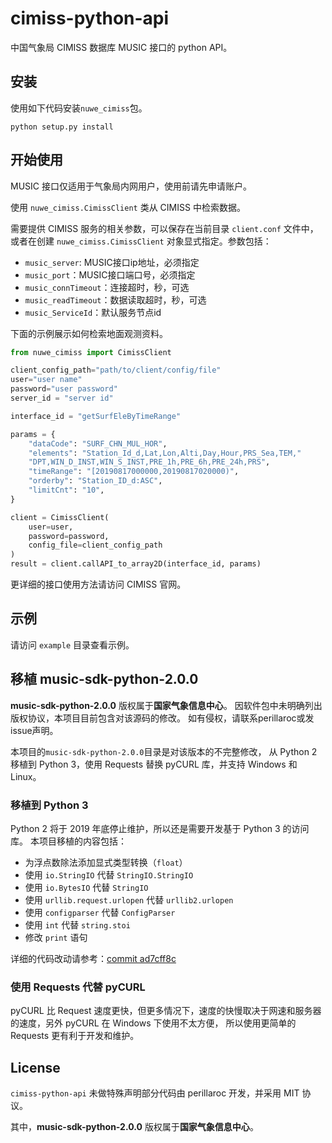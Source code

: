 # cimiss-python-api

中国气象局 CIMISS 数据库 MUSIC 接口的 python API。

## 安装

使用如下代码安装`nuwe_cimiss`包。

```
python setup.py install
```

## 开始使用

MUSIC 接口仅适用于气象局内网用户，使用前请先申请账户。

使用 `nuwe_cimiss.CimissClient` 类从 CIMISS 中检索数据。

需要提供 CIMISS 服务的相关参数，可以保存在当前目录 `client.conf` 文件中，
或者在创建 `nuwe_cimiss.CimissClient` 对象显式指定。参数包括：

- `music_server`: MUSIC接口ip地址，必须指定
- `music_port`：MUSIC接口端口号，必须指定
- `music_connTimeout`：连接超时，秒，可选
- `music_readTimeout`：数据读取超时，秒，可选
- `music_ServiceId`：默认服务节点id

下面的示例展示如何检索地面观测资料。

```python
from nuwe_cimiss import CimissClient

client_config_path="path/to/client/config/file"
user="user name"
password="user password"
server_id = "server id"

interface_id = "getSurfEleByTimeRange"

params = {
    "dataCode": "SURF_CHN_MUL_HOR",
    "elements": "Station_Id_d,Lat,Lon,Alti,Day,Hour,PRS_Sea,TEM,"
    "DPT,WIN_D_INST,WIN_S_INST,PRE_1h,PRE_6h,PRE_24h,PRS",
    "timeRange": "[20190817000000,20190817020000)",
    "orderby": "Station_ID_d:ASC",
    "limitCnt": "10",
}

client = CimissClient(
    user=user,
    password=password,
    config_file=client_config_path
)
result = client.callAPI_to_array2D(interface_id, params)
```

更详细的接口使用方法请访问 CIMISS 官网。

## 示例

请访问 `example` 目录查看示例。

## 移植 music-sdk-python-2.0.0

**music-sdk-python-2.0.0** 版权属于**国家气象信息中心**。
因软件包中未明确列出版权协议，本项目目前包含对该源码的修改。
如有侵权，请联系perillaroc或发issue声明。

本项目的`music-sdk-python-2.0.0`目录是对该版本的不完整修改，
从 Python 2 移植到 Python 3，使用 Requests 替换 pyCURL 库，并支持 Windows 和 Linux。

### 移植到 Python 3

Python 2 将于 2019 年底停止维护，所以还是需要开发基于 Python 3 的访问库。
本项目移植的内容包括：

- 为浮点数除法添加显式类型转换（`float`）
- 使用 `io.StringIO` 代替 `StringIO.StringIO`
- 使用 `io.BytesIO` 代替 `StringIO`
- 使用 `urllib.request.urlopen` 代替 `urllib2.urlopen`
- 使用 `configparser` 代替 `ConfigParser`
- 使用 `int` 代替 `string.stoi`
- 修改 `print` 语句

详细的代码改动请参考：[commit ad7cff8c](https://github.com/perillaroc/cimiss-python-api/commit/ad7cff8cc2bc443713e39f96b184912241a430b9)

### 使用 Requests 代替 pyCURL

pyCURL 比 Request 速度更快，但更多情况下，速度的快慢取决于网速和服务器的速度，另外 pyCURL 在 Windows 下使用不太方便，
所以使用更简单的 Requests 更有利于开发和维护。

## License

`cimiss-python-api` 未做特殊声明部分代码由 perillaroc 开发，并采用 MIT 协议。

其中，**music-sdk-python-2.0.0** 版权属于**国家气象信息中心**。
